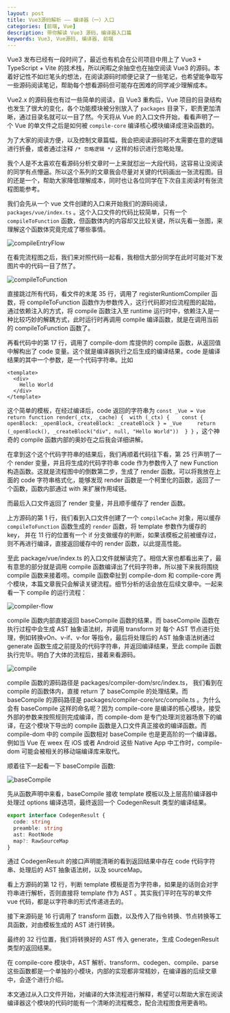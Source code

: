 ```yaml
---
layout: post
title: Vue3源码解析 —— 编译器（一）入口
categories: [前端, Vue]
description: 带你解读 Vue3 源码，编译器入口篇
keywords: Vue3, Vue源码, 编译器, 前端
---
```


Vue3 发布已经有一段时间了，最近也有机会在公司项目中用上了 Vue3 + TypeScript + Vite 的技术栈，所以闲暇之余抽空也在抽空阅读 Vue3 的源码。本着好记性不如烂笔头的想法，在阅读源码时顺便记录了一些笔记，也希望能争取写一些源码阅读笔记，帮助每个想看源码但可能存在困难的同学减少理解成本。

Vue2.x 的源码我也有过一些简单的阅读，自 Vue3 重构后，Vue 项目的目录结构也发生了很大的变化，各个功能模块被分别放入了 `packages` 目录下，职责更加清晰，通过目录名就可以一目了然。今天将从 Vue 的入口文件开始，看看声明了一个 Vue 的单文件之后是如何被 `compile-core` 编译核心模块编译成渲染函数的。

为了大家的阅读方便，以及控制文章篇幅，我会把阅读源码时不太需要在意的逻辑进行折叠，或者通过注释 `/* 忽略逻辑 */` 这样的标识进行忽略处理。

我个人是不太喜欢在看源码分析文章时一上来就怼出一大段代码，这容易让没阅读的同学有点懵逼。所以这个系列的文章我会尽量对关键的代码画出一张流程图。目的还是一个，帮助大家降低理解成本，同时也让各位同学在下次自主阅读时有张流程图能参考。

我们会先从一个 vue 文件创建的入口来开始我们的源码阅读， `packages/vue/index.ts` 。这个入口文件的代码比较简单，只有一个 `compileToFunction` 函数，但函数体内的内容却又比较关键，所以先看一张图，来理解这个函数体究竟完成了哪些事情。

![compileEntryFlow](https://github.com/originalix/originalix.github.io/blob/master/assets/images/vue3-sourcecode/compile/flow1.png?raw=true)

在看完流程图之后，我们来对照代码一起看，我相信大部分同学在此时可能对下发图片中的代码一目了然了。

![compileToFunction](https://github.com/originalix/originalix.github.io/blob/master/assets/images/vue3-sourcecode/compile/compileToFunction.png?raw=true)

直接跳过所有代码，看文件的末尾 35 行，调用了 registerRuntiomCompiler 函数，将 compileToFunction 函数作为参数传入，这行代码即对应流程图的起始，通过依赖注入的方式，将 compile 函数注入至 runtime 运行时中，依赖注入是一种比较巧妙的解耦方式，此时运行时再调用 compile 编译函数，就是在调用当前的 compileToFunction 函数了。

再看代码中的第 17 行，调用了 compile-dom 库提供的 compile 函数，从返回值中解构出了 code 变量。这个就是编译器执行之后生成的编译结果，code 是编译结果的其中一个参数，是一个代码字符串。比如

```vue
<template>
  <div>
    Hello World
  </div>
</template>
```

这个简单的模板，在经过编译后，code 返回的字符串为 `const _Vue = Vue return function render(_ctx, _cache) {  with (_ctx) {    const { openBlock: _openBlock, createBlock: _createBlock } = _Vue     return (_openBlock(), _createBlock("div", null, "Hello World"))  } }` ，这个神奇的 compile 函数内部的奥妙在之后我会详细讲解。 

在拿到这个这个代码字符串的结果后，我们再顺着代码往下看，第 25 行声明了一个 render 变量，并且将生成的代码字符串 code 作为参数传入了 new Function 构造函数。这就是流程图中的倒数第二步，生成了 render 函数。可以将我放在上面的 code 字符串格式化，能够发现 render 函数是一个柯里化的函数，返回了一个函数，函数内部通过 with 来扩展作用域链。

而最后入口文件返回了 render 变量，并且顺手缓存了 render 函数。

上方源码的第 1 行，我们看到入口文件创建了一个 `compileCache`  对象，用以缓存 `compileToFunction` 函数生成的 `render`  函数，将 template 参数作为缓存的 key， 并在 11 行的位置有一个 if 分支做缓存的判断，如果该模板之前被缓存过，则不再进行编译，直接返回缓存中的 render 函数，以此提高性能。

至此 package/vue/index.ts 的入口文件就解读完了。相信大家也都看出来了，最有意思的部分就是调用 compile 函数编译出了代码字符串，所以接下来我将围绕 compile 函数来接着唠。compile 函数牵扯到 compile-dom 和 compile-core 两个模块，本篇文章我只会解读关键流程。细节分析的话会放在后续文章中。一起来看一下 compile 的运行流程：

![compiler-flow](https://github.com/originalix/originalix.github.io/blob/master/assets/images/vue3-sourcecode/compile/flow2.png?raw=true)

compile 函数内部直接返回 baseCompile 函数的结果，而 baseCompile 函数在执行过程中会生成 AST 抽象语法树，并调用 transform 对 每个 AST 节点进行处理，例如转换vOn、v-if、v-for 等指令，最后将处理后的 AST 抽象语法树通过 generate 函数生成之前提及的代码字符串，并返回编译结果，至此 compile 函数执行完毕。明白了大体的流程后，接着来看源码。

![compile](https://github.com/originalix/originalix.github.io/blob/master/assets/images/vue3-sourcecode/compile/compile.png?raw=true)

compile 函数的源码路径是 packages/compiler-dom/src/index.ts， 我们看到在 compile 的函数体内，直接 return 了 baseCompile 的处理结果。而 baseCompile 的源码路径是 packages/compiler-core/src/compile.ts 。为什么会有 baseCompile 这样的命名呢？因为 compile-core 是编译的核心模块，接受外部的参数来按照规则完成编译，而 compile-dom 是专门处理浏览器场景下的编译，在这个模块下导出的 compile 函数是入口文件真正接收的编译函数。而 compile-dom 中的 compile 函数相对 baseCompile 也是更高阶的一个编译器。例如当 Vue 在 weex 在 iOS 或者 Android 这些 Native App 中工作时，compile-dom 可能会被相关的移动端编译库来取代。

顺着往下一起看一下 baseCompile 函数:

![baseCompile](https://github.com/originalix/originalix.github.io/blob/master/assets/images/vue3-sourcecode/compile/baseCompile.png?raw=true)

先从函数声明中来看，baseCompile 接收 template 模板以及上层高阶编译器中处理过 options 编译选项，最终返回一个 CodegenResult 类型的编译结果。

```typescript
export interface CodegenResult {
  code: string
  preamble: string
  ast: RootNode
  map?: RawSourceMap
}
```

通过 CodegenResult 的接口声明能清晰的看到返回结果中存在 code 代码字符串、处理后的 AST 抽象语法树，以及 sourceMap。

看上方源码的第 12 行，判断 template 模板是否为字符串，如果是的话则会对字符串进行解析，否则直接将 template 作为 AST 。其实我们平时在写的单文件 vue 代码，都是以字符串的形式传递进去的。

接下来源码是 16 行调用了 transform 函数，以及传入了指令转换、节点转换等工具函数，对由模板生成的 AST 进行转换。

最终的 32 行位置，我们将转换好的 AST 传入 generate，生成 CodegenResult 类型的返回结果。

在 compile-core 模块中，AST 解析、transform、codegen、compile、parse 这些函数都是一个单独的小模块，内部的实现都非常精妙，在编译器的后续文章中，会逐个进行介绍。

本文通过从入口文件开始，对编译的大体流程进行解释，希望可以帮助大家在阅读编译器这个模块的代码时能有一个清晰的流程概念，配合流程图食用更香哟。
